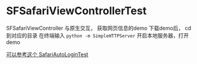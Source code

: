 # SFSafariViewControllerTest
SFSafariViewController 与原生交互， 获取网页信息的demo
下载demo后， cd到对应的目录 在终端输入  `python -m SimpleHTTPServer`  开启本地服务器，打开demo

[可以参考这个 SafariAutoLoginTest](https://github.com/mackuba/SafariAutoLoginTest)
